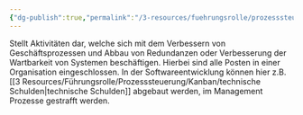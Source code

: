 ```yaml
---
{"dg-publish":true,"permalink":"/3-resources/fuehrungsrolle/prozesssteuerung/kanban/kaizen/","created":"2024-04-10T10:01:05.546+02:00","updated":"2024-04-17T18:39:22.424+02:00"}
---
```



Stellt Aktivitäten dar, welche sich mit dem Verbessern von Geschäftsprozessen und Abbau von Redundanzen oder Verbesserung der Wartbarkeit von Systemen beschäftigen. Hierbei sind alle Posten in einer Organisation eingeschlossen. In der Softwareentwicklung können hier z.B. [[3 Resources/Führungsrolle/Prozesssteuerung/Kanban/technische Schulden\|technische Schulden]] abgebaut werden, im Management Prozesse gestrafft werden.
